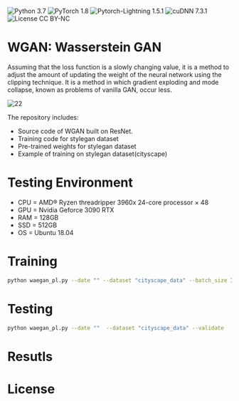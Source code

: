 ![Python 3.7](https://img.shields.io/badge/python-3.7-b0071e.svg?style=plastic)
![PyTorch 1.8](https://img.shields.io/badge/pytorch-1.8-%239e008e.svg?style=plastic)
![Pytorch-Lightning 1.5.1](https://img.shields.io/badge/pytorch_lightning-1.5.1-%239e008e.svg?style=plastic)
![cuDNN 7.3.1](https://img.shields.io/badge/cuda-11.2-2545e6.svg?style=plastic)
![License CC BY-NC](https://img.shields.io/badge/license-MIT-108a00.svg?style=plastic)

# WGAN: Wasserstein GAN
Assuming that the loss function is a slowly changing value, it is a method to adjust the amount of updating the weight of the neural network using the clipping technique. It is a method in which gradient exploding and mode collapse, known as problems of vanilla GAN, occur less.


![22](https://user-images.githubusercontent.com/57978796/155951485-43db231f-dd3d-43ce-859e-6acb0237e069.png)


The repository includes:
* Source code of WGAN built on ResNet.
* Training code for stylegan dataset
* Pre-trained weights for stylegan dataset
* Example of training on stylegan dataset(cityscape)

# Testing Environment
* CPU = AMD® Ryzen threadripper 3960x 24-core processor × 48
* GPU = Nvidia Geforce 3090 RTX
* RAM = 128GB
* SSD = 512GB
* OS = Ubuntu 18.04

# Training
```bash
python waegan_pl.py --date "" --dataset "cityscape_data" --batch_size 15 --precision 16 --train_max 500
```
# Testing
```bash
python waegan_pl.py --date ""  --dataset "cityscape_data" --validate   --DDP --epoch 499
```
# Resutls
# License
